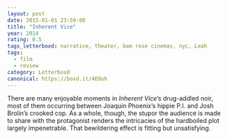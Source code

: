 ```yaml
---
layout: post 
date: 2015-01-01 23:59:00
title: "Inherent Vice"
year: 2014
rating: 0.5
tags_letterboxd: narrative, theater, bam rose cinemas, nyc, Leah
tags:
  - film
  - review
category: Letterboxd
canonical: https://boxd.it/4EOuh
---
```


There are many enjoyable moments in <cite>Inherent Vice</cite>’s drug-addled noir, most of them occurring between Joaquin Phoenix’s hippie P.I. and Josh Brolin’s crooked cop. As a whole, though, the stupor the audience is made to share with the protagonist renders the intricacies of the hardboiled plot largely impenetrable. That bewildering effect is fitting but unsatisfying.